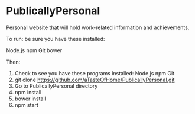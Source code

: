 # PublicallyPersonal
Personal website that will hold work-related information and achievements.

To run: be sure you have these installed:

Node.js
npm
Git
bower

Then:
1. Check to see you have these programs installed:
	Node.js
	npm
	Git
2. git clone https://github.com/aTasteOfHome/PublicallyPersonal.git
3. Go to PublicallyPersonal directory
4. npm install
5. bower install
6. npm start
